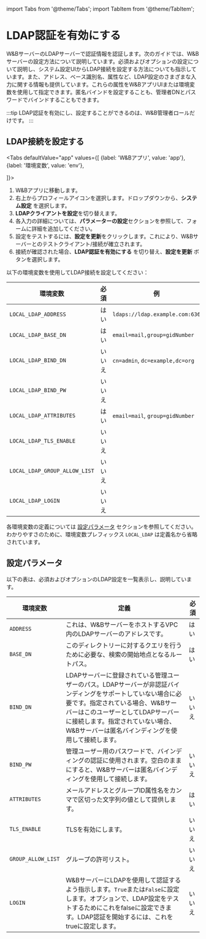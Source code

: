 import Tabs from '@theme/Tabs';
import TabItem from '@theme/TabItem';

# LDAP認証を有効にする

W&BサーバーのLDAPサーバーで認証情報を認証します。次のガイドでは、W&Bサーバーの設定方法について説明しています。必須およびオプションの設定について説明し、システム設定UIからLDAP接続を設定する方法についても指示しています。また、アドレス、ベース識別名、属性など、LDAP設定のさまざまな入力に関する情報も提供しています。これらの属性をW&BアプリUIまたは環境変数を使用して指定できます。匿名バインドを設定することも、管理者DNとパスワードでバインドすることもできます。

<!-- :::tip
W&Bチーム管理者として、匿名バインドを設定するか、管理者DNとパスワードでバインドするかを選択できます。
::: -->

:::tip
LDAP認証を有効にし、設定することができるのは、W&B管理者ロールだけです。
:::

## LDAP接続を設定する

<Tabs
  defaultValue="app"
  values={[
    {label: 'W&Bアプリ', value: 'app'},
    {label: '環境変数', value: 'env'},
    
  ]}>
  <TabItem value="app">

1. W&Bアプリに移動します。
2. 右上からプロフィールアイコンを選択します。ドロップダウンから、**システム設定** を選択します。
3. **LDAPクライアントを設定**を切り替えます。
4. 各入力の詳細については、**パラメーターの設定**セクションを参照して、フォームに詳細を追加してください。
5. 設定をテストするには、**設定を更新**をクリックします。これにより、W&Bサーバーとのテストクライアント/接続が確立されます。
6. 接続が確認された場合、**LDAP認証を有効にする** を切り替え、**設定を更新** ボタンを選択します。
<!-- ステップ＃6はなぜ必要ですか？ -->


  </TabItem>
  <TabItem value="env">

以下の環境変数を使用してLDAP接続を設定してください：

| 環境変数                         | 必須     | 例                                     |
| -----------------------------    | -------- | -------------------------------------- |
| `LOCAL_LDAP_ADDRESS`             | はい     | `ldaps://ldap.example.com:636`         |
| `LOCAL_LDAP_BASE_DN`             | はい     | `email=mail,group=gidNumber`           |
| `LOCAL_LDAP_BIND_DN`             | いいえ   | `cn=admin`, `dc=example,dc=org`        |
| `LOCAL_LDAP_BIND_PW`             | いいえ   |                                        |
| `LOCAL_LDAP_ATTRIBUTES`          | はい     | `email=mail`, `group=gidNumber`        |
| `LOCAL_LDAP_TLS_ENABLE`          | いいえ   |                                        |
| `LOCAL_LDAP_GROUP_ALLOW_LIST`    | いいえ   |                                        |
| `LOCAL_LDAP_LOGIN`               | いいえ   |                                        |

各環境変数の定義については [設定パラメータ](#configuration-parameters) セクションを参照してください。わかりやすさのために、環境変数プレフィックス `LOCAL_LDAP` は定義名から省略されています。

  </TabItem>
</Tabs>

## 設定パラメータ

<!-- |環境変数|定義|必須|例|
|-----|-----|-----|-----|
|`LOCAL_LDAP_ADDRESS`| W&BサーバーをホストするVPC内のLDAPサーバーのアドレスです。| はい |`ldaps://ldap.example.com:636`|
|`LOCAL_LDAP_BASE_DN`|検索が開始されるルートパスで、このディレクトリー内でクエリを実行するために必要です。| はい | |
|`LOCAL_LDAP_BIND_DN`|LDAPサーバーに登録された管理ユーザーのパス。LDAPサーバーが認証なしバインディングをサポートしていない場合に必要です。指定された場合、W&BサーバーはこのユーザーとしてLDAPサーバーに接続します。それ以外の場合、W&Bサーバーは匿名バインディングを使用して接続します。| いいえ | `cn=admin`, `dc=example,dc=org`|
|`LOCAL_LDAP_BIND_PW`|管理ユーザーのパスワードで、バインディングを認証するために使用されます。空白のままにすると、W&Bサーバーは匿名バインディングを使用して接続します。| いいえ | |
|`LOCAL_LDAP_ATTRIBUTES`|メールアドレスとグループIDの属性名を、カンマで区切られた文字列値で提供してください。|はい|`email=mail`, `group=gidNumber`|
|`LOCAL_LDAP_TLS_ENABLE`|TLSを有効にします。|いいえ| |
|`LOCAL_LDAP_GROUP_ALLOW_LIST`|グループ許可リスト。|  | |
|`LOCAL_LDAP_LOGIN`|W&BサーバーがLDAPを使って認証するように指示します。`True`か`False`のいずれかに設定してください。LDAP設定をテストするために、これをfalseに設定することもできます。LDAP認証を開始するには、これをtrueに設定します。| いいえ |  | -->
以下の表は、必須およびオプションのLDAP設定を一覧表示し、説明しています。

| 環境変数               | 定義                                                                                                                                                                                                                                                                                  | 必須     |
| -------------------- | --------------------------------------------------------------------------------------------------------------------------------------------------------------------------------------------------------------------------------------------------------------------------------- | ------- |
| `ADDRESS`            | これは、W&BサーバーをホストするVPC内のLDAPサーバーのアドレスです。                                                                                                                                                                                                                       | はい     |
| `BASE_DN`            | このディレクトリーに対するクエリを行うために必要な、検索の開始地点となるルートパス。                                                                                                                                                                                                | はい     |
| `BIND_DN`            | LDAPサーバーに登録されている管理ユーザーのパス。LDAPサーバーが非認証バインディングをサポートしていない場合に必要です。指定されている場合、W&BサーバーはこのユーザーとしてLDAPサーバーに接続します。指定されていない場合、W&Bサーバーは匿名バインディングを使用して接続します。 | いいえ  |
| `BIND_PW`            | 管理ユーザー用のパスワードで、バインディングの認証に使用されます。空白のままにすると、W&Bサーバーは匿名バインディングを使用して接続します。                                                                                                                                  | いいえ  |
| `ATTRIBUTES`         | メールアドレスとグループID属性名をカンマで区切った文字列の値として提供します。                                                                                                                                                                                                      | はい     |
| `TLS_ENABLE`         | TLSを有効にします。                                                                                                                                                                                                                                                                  | いいえ  |
| `GROUP_ALLOW_LIST`   | グループの許可リスト。                                                                                                                                                                                                                                                              | いいえ  |
| `LOGIN`              | W&BサーバーにLDAPを使用して認証するよう指示します。`True`または`False`に設定します。オプションで、LDAP設定をテストするためにこれをfalseに設定できます。LDAP認証を開始するには、これをtrueに設定します。                                                                          | いいえ  |